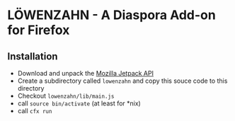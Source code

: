 LÖWENZAHN - A Diaspora Add-on for Firefox
=========================================

Installation
------------
* Download and unpack the [Mozilla Jetpack API](https://addons.mozilla.org/en-US/developers/)
* Create a subdirectory called `lowenzahn` and copy this souce code to this directory
* Checkout `lowenzahn/lib/main.js`
* call `source bin/activate` (at least for *nix)
* call `cfx run`
